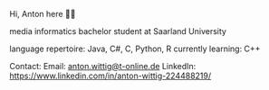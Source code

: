 Hi, Anton here 🙋‍♂️

media informatics bachelor student at Saarland University

language repertoire: Java, C#, C, Python, R
currently learning: C++

Contact:
  Email: anton.wittig@t-online.de
  LinkedIn: https://www.linkedin.com/in/anton-wittig-224488219/
